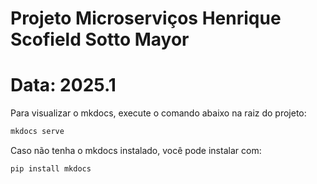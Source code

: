 # Projeto Microserviços Henrique Scofield Sotto Mayor
# **Data**: 2025.1
Para visualizar o mkdocs, execute o comando abaixo na raiz do projeto:

```bash
mkdocs serve
```
Caso não tenha o mkdocs instalado, você pode instalar com:

```bash
pip install mkdocs
```
